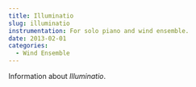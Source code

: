 ```yaml
---
title: Illuminatio
slug: illuminatio
instrumentation: For solo piano and wind ensemble.
date: 2013-02-01
categories:
  - Wind Ensemble
---
```

Information about _Illuminatio_.
